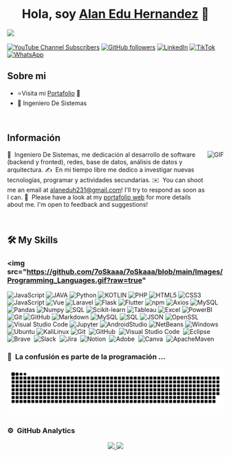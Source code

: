 ### 

<div align="center">
    <h1 align="center">Hola, soy <a href="https://edu-hernandez.github.io/WebHernandez/">Alan Edu Hernandez</a> 👋</h1>
</div>
<img src="https://i.imgur.com/0GsfxBt.png">

[![YouTube Channel
Subscribers](https://img.shields.io/badge/youtube-Connect-blue?style=social&logo=youtube)](https://www.youtube.com/channel/UC1Ae9CyHuO5li9SiPpasVVw)
[![GitHub followers](https://img.shields.io/badge/GitHub-Connect-blue?style=social&logo=GitHub)](https://github.com/edu-hernandez)
[![LinkedIn](https://img.shields.io/badge/LinkedIn-Connect-blue?style=social&logo=linkedin)](https://www.linkedin.com/in/alan-edu-hernandez-malca-1313a1280/)
[![TikTok](https://img.shields.io/badge/TikTok-Follow-black?style=social&logo=tiktok)](https://www.tiktok.com/@pagwebed20?_t=8nlNIsYaVgT&_r=1)
[![WhatsApp](https://img.shields.io/badge/WhatsApp-Contact-green?style=social&logo=whatsapp)](https://wa.me/+51927319124)

## Sobre mi

- ⭐Visita mi <a href="https://edu-hernandez.github.io/WebHernandez/">Portafolio</a> 👋
- 👀 Ingeniero De Sistemas
<br>

## Información
<img align="right" alt="GIF" height="160px" src="https://media.giphy.com/media/Ah3zHH7hvsSB2/giphy.gif" />

🌱 &nbsp;Ingeniero De Sistemas, me dedicación al desarrollo de software (backend y fronted), redes, base de datos,
análisis de datos y arquitectura.
✍️ &nbsp;En mi tiempo libre me dedico a investigar nuevas tecnologías, programar y actividades secundarias.
✉️ &nbsp;You can shoot me an email at alaneduh231@gmail.com! I'll try to respond as soon as I can.
📄 &nbsp;Please have a look at my [portafolio web](https://edu-hernandez.github.io/WebHernandez/) for more details
about me. I'm open to feedback and suggestions!
    
<br>

## 🛠️ My Skills

### <picture> <img src="https://github.com/7oSkaaa/7oSkaaa/blob/main/Images/Programming_Languages.gif?raw=true"

![JavaScript](https://img.shields.io/badge/JavaScript-F7DF1E?style=flat-square&logo=JavaScript&logoColor=white)
![JAVA](https://img.shields.io/badge/JAVA-3777AB?style=flat-square&logo=java&logoColor=white)
![Python](https://img.shields.io/badge/Python-3276AB?style=flat-square&logo=Python&logoColor=white)
![KOTLIN](https://img.shields.io/badge/KOTLIN-FFD500?style=flat-square&logo=KOTLIN&logoColor=white)
![PHP](https://img.shields.io/badge/PHP-E34F26?style=flat-square&logo=PHP5&logoColor=white)
![HTML5](https://img.shields.io/badge/HTML-E34F26?style=flat-square&logo=HTML5&logoColor=white)
![CSS3](https://img.shields.io/badge/CSS-1572B6?style=flat-square&logo=CSS3&logoColor=white)
![JavaScript](https://img.shields.io/badge/JavaScript-F7DF1E?style=flat-square&logo=JavaScript&logoColor=white)
![Vue](https://img.shields.io/badge/Vue.js-4FC08D?style=flat-square&logo=Vue.js&logoColor=white)
![Laravel](https://img.shields.io/badge/Laravel-E34F26?style=flat-square&logo=laravel&logoColor=white)
![Flask](https://img.shields.io/badge/Flask-000000?style=flat-square&logo=flask&logoColor=white)
![Flutter](https://img.shields.io/badge/Flutter-02569B?style=flat-square&logo=flutter&logoColor=white)
![npm](https://img.shields.io/badge/npm-CB3837?style=flat-square&logo=npm&logoColor=white)
![Axios](https://img.shields.io/badge/Axios-5A29E4?style=flat-square&logo=Axios&logoColor=white)
![MySQL](https://img.shields.io/badge/MySQL-4479A1?style=flat-square&logo=MySQL&logoColor=white)
![Pandas](https://img.shields.io/badge/Pandas-150458?style=flat-square&logo=pandas&logoColor=white)
![Numpy](https://img.shields.io/badge/Numpy-013243?style=flat-square&logo=Numpy&logoColor=white)
![SQL](https://img.shields.io/badge/SQL-4429A1?style=flat-square&logo=SQL&logoColor=white)
![Scikit-learn](https://img.shields.io/badge/ScikitLearn-F7931E?style=flat-square&logo=Scikit-learn&logoColor=white)
![Tableau](https://img.shields.io/badge/Tableau-E97627?style=flat-square&logo=Tableau&logoColor=white)
![Excel](https://img.shields.io/badge/Excel-4129A1?style=flat-square&logo=Excel&logoColor=white)
![PowerBI](https://img.shields.io/badge/PowerBI-F2C811?style=flat-square&logo=PowerBI&logoColor=white)
![Git](https://img.shields.io/badge/Git-F05032?style=flat-square&logo=Git&logoColor=white)
![GitHub](https://img.shields.io/badge/GitHub-181717?style=flat-square&logo=GitHub&logoColor=white)
![Markdown](https://img.shields.io/badge/Markdown-000000?style=flat-square&logo=Markdown&logoColor=white)
![MySQL](https://img.shields.io/badge/MySQL-4479A1?style=flat-square&logo=MySQL&logoColor=white)
![SQL](https://img.shields.io/badge/SQL-008080?style=flat-square&logo=SQL&logoColor=white)
![JSON](https://img.shields.io/badge/JSON-000000?style=flat-square&logo=JSON&logoColor=white)
![OpenSSL](https://img.shields.io/badge/OpenSSL-721412?style=flat-square&logo=OpenSSL&logoColor=white)
![Visual Studio Code](https://img.shields.io/badge/Visual_Studio_Code-007ACC?style=flat-square&logo=Visual-Studio-Code&logoColor=white)
![Jupyter](https://img.shields.io/badge/Jupyter-F37626?style=flat-square&logo=Jupyter&logoColor=white)
![AndroidStudio](https://img.shields.io/badge/AndroidStudio-1575F9?style=flat-square&logo=AndroidStudio&logoColor=white)
![NetBeans](https://img.shields.io/badge/NetBeans-F37626?style=flat-square&logo=NetBeans&logoColor=white)
![Windows](https://img.shields.io/badge/Windows-0078D6?style=flat-square&logo=Windows&logoColor=white)
![Ubuntu](https://img.shields.io/badge/Ubuntu-E95420?style=flat-square&logo=Ubuntu&logoColor=white)
![KaliLinux](https://img.shields.io/badge/Kali-557C94?style=flat-square&logo=KaliLinux&logoColor=white)
![Git](https://img.shields.io/badge/git-%23F05033.svg?style=for-the-badge&logo=git&logoColor=white)&nbsp;
![GitHub](https://img.shields.io/badge/github-%23121011.svg?style=for-the-badge&logo=github&logoColor=white)&nbsp;
![Visual Studio Code](https://img.shields.io/badge/Visual%20Studio%20Code-0078d7.svg?style=for-the-badge&logo=visual-studio-code&logoColor=white)&nbsp;
![Eclipse](https://img.shields.io/badge/Eclipse-FE7A16.svg?style=for-the-badge&logo=Eclipse&logoColor=white)&nbsp;
![Brave](https://img.shields.io/badge/Brave-FB542B?style=for-the-badge&logo=Brave&logoColor=white)&nbsp;
![Slack](https://img.shields.io/badge/Slack-4A154B?style=for-the-badge&logo=slack&logoColor=white)&nbsp;
![Jira](https://img.shields.io/badge/jira-%230A0FFF.svg?style=for-the-badge&logo=jira&logoColor=white)&nbsp;
![Notion](https://img.shields.io/badge/Notion-%23000000.svg?style=for-the-badge&logo=notion&logoColor=white)&nbsp;
![Adobe](https://img.shields.io/badge/adobe-%23FF0000.svg?style=for-the-badge&logo=adobe&logoColor=white)&nbsp;
![Canva](https://img.shields.io/badge/Canva-%2300C4CC.svg?style=for-the-badge&logo=Canva&logoColor=white)&nbsp;
![ApacheMaven](https://img.shields.io/badge/Apache%20Maven-C71A36?style=for-the-badge&logo=Apache%20Maven&logoColor=white)&nbsp;


### 🐍 &nbsp;La confusión es parte de la programación ...

<div align="center">
    <a href="https://github.com/Adityakanoi2001/">
        <img src="https://github.com/1999AZZAR/1999AZZAR/blob/readme/resources/img/grid-snake.svg" alt="snake" /></a>
</div>


### ⚙️ &nbsp;GitHub Analytics

<p align="center">
    <a href="https://github.com/ArisGuimera">
        <img height="180em"
            src="https://github-readme-stats-eight-theta.vercel.app/api?username=edu-hernandez&show_icons=true&theme=algolia&include_all_commits=true&count_private=true" />
        <img height="180em"
            src="https://github-readme-stats-eight-theta.vercel.app/api/top-langs/?username=edu-hernandez&layout=compact&langs_count=8&theme=algolia" />
    </a>
</p>
